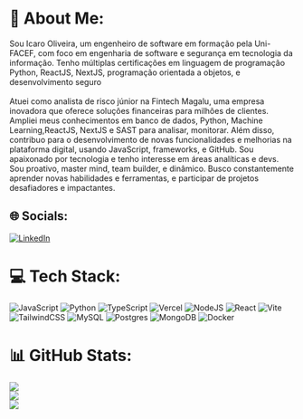 # 💫 About Me:
Sou Icaro Oliveira, um engenheiro de software em formação pela Uni-FACEF, com foco em engenharia de software e segurança em tecnologia da informação. Tenho múltiplas certificações em linguagem de programação Python, ReactJS, NextJS, programação orientada a objetos, e desenvolvimento seguro<br><br>Atuei como analista de risco júnior na Fintech Magalu, uma empresa inovadora que oferece soluções financeiras para milhões de clientes. Ampliei meus conhecimentos em banco de dados, Python, Machine Learning,ReactJS, NextJS e SAST para analisar, monitorar. Além disso, contribuo para o desenvolvimento de novas funcionalidades e melhorias na plataforma digital, usando JavaScript, frameworks, e GitHub. Sou apaixonado por tecnologia e tenho interesse em áreas analíticas e devs. Sou proativo, master mind, team builder, e dinâmico. Busco constantemente aprender novas habilidades e ferramentas, e participar de projetos desafiadores e impactantes.


## 🌐 Socials:
[![LinkedIn](https://img.shields.io/badge/LinkedIn-%230077B5.svg?logo=linkedin&logoColor=white)](https://linkedin.com/in/https://www.linkedin.com/in/icaro-oliveira-112031246/) 

# 💻 Tech Stack:
![JavaScript](https://img.shields.io/badge/javascript-%23323330.svg?style=for-the-badge&logo=javascript&logoColor=%23F7DF1E) ![Python](https://img.shields.io/badge/python-3670A0?style=for-the-badge&logo=python&logoColor=ffdd54) ![TypeScript](https://img.shields.io/badge/typescript-%23007ACC.svg?style=for-the-badge&logo=typescript&logoColor=white) ![Vercel](https://img.shields.io/badge/vercel-%23000000.svg?style=for-the-badge&logo=vercel&logoColor=white) ![NodeJS](https://img.shields.io/badge/node.js-6DA55F?style=for-the-badge&logo=node.js&logoColor=white) ![React](https://img.shields.io/badge/react-%2320232a.svg?style=for-the-badge&logo=react&logoColor=%2361DAFB) ![Vite](https://img.shields.io/badge/vite-%23646CFF.svg?style=for-the-badge&logo=vite&logoColor=white) ![TailwindCSS](https://img.shields.io/badge/tailwindcss-%2338B2AC.svg?style=for-the-badge&logo=tailwind-css&logoColor=white) ![MySQL](https://img.shields.io/badge/mysql-%2300000f.svg?style=for-the-badge&logo=mysql&logoColor=white) ![Postgres](https://img.shields.io/badge/postgres-%23316192.svg?style=for-the-badge&logo=postgresql&logoColor=white) ![MongoDB](https://img.shields.io/badge/MongoDB-%234ea94b.svg?style=for-the-badge&logo=mongodb&logoColor=white) ![Docker](https://img.shields.io/badge/docker-%230db7ed.svg?style=for-the-badge&logo=docker&logoColor=white)
# 📊 GitHub Stats:
![](https://github-readme-stats.vercel.app/api?username=IcaroWil&theme=dark&hide_border=false&include_all_commits=true&count_private=false)<br/>
![](https://github-readme-streak-stats.herokuapp.com/?user=IcaroWil&theme=dark&hide_border=false)<br/>
![](https://github-readme-stats.vercel.app/api/top-langs/?username=IcaroWil&theme=dark&hide_border=false&include_all_commits=true&count_private=false&layout=compact)

<!-- Proudly created with GPRM ( https://gprm.itsvg.in ) -->
